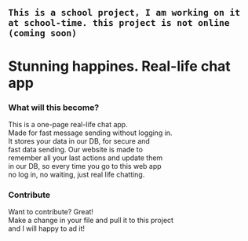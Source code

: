 ## `This is a school project, I am working on it at school-time. this project is not online (coming soon)`

# Stunning happines. Real-life chat app

### What will this become?
This is a one-page real-life chat app.<br/>
Made for fast message sending without logging in. <br/>
It stores your data in our DB, for secure and <br/>
fast data sending. Our website is made to <br/>
remember all your last actions and update them <br/>
in our DB, so every time you go to this web app<br/>
no log in, no waiting, just real life chatting.

### Contribute
Want to contribute? Great!<br/>
Make a change in your file and pull it to this project <br/>
and I will happy to ad it!
